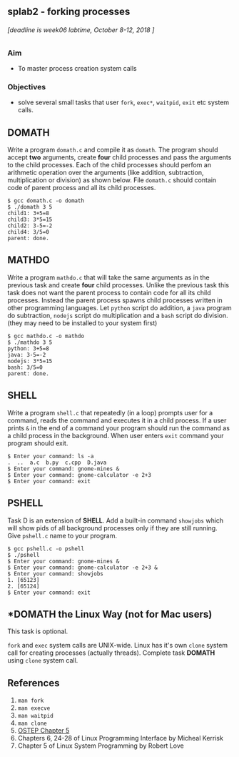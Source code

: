 ## splab2 - forking processes
###### \[deadline is week06 labtime, October 8-12, 2018 \]

### Aim
- To master process creation system calls

### Objectives
- solve several small tasks that user `fork`, `exec*`, `waitpid`, `exit` etc system calls.

## DOMATH
Write a program `domath.c` and compile it as `domath`. The program should accept **two** arguments, create **four** child processes and pass the arguments to the child processes. Each of the child processes should perfom an arithmetic operation over the arguments (like addition, subtraction, multiplication or division) as shown below. File `domath.c` should contain code of parent process and all its child processes.

```
$ gcc domath.c -o domath
$ ./domath 3 5
child1: 3+5=8
child3: 3*5=15
child2: 3-5=-2
child4: 3/5=0
parent: done.
```

## MATHDO
Write a program `mathdo.c` that will take the same arguments as in the previous task and create **four** child processes. Unlike the previous task this task does not want the parent process to contain code for all its child processes. Instead the parent process spawns child processes written in other programming languages. Let `python` script do addition, a `java` program do subtraction, `nodejs` script do multiplication and a `bash` script do division. (they may need to be installed to your system first)

```
$ gcc mathdo.c -o mathdo
$ ./mathdo 3 5
python: 3+5=8
java: 3-5=-2
nodejs: 3*5=15
bash: 3/5=0
parent: done.
```

## SHELL
Write a program `shell.c` that repeatedly (in a loop) prompts user for a command, reads the command and executes it in a child process. If a user prints `&` in the end of a command your program should run the command as a child process in the background. When user enters `exit` command your program should exit.

```
$ Enter your command: ls -a
.  ..  a.c  b.py  c.cpp  D.java
$ Enter your command: gnome-mines &
$ Enter your command: gnome-calculator -e 2+3
$ Enter your command: exit
```

## PSHELL
Task D is an extension of **SHELL**. Add a built-in command `showjobs` which will show pids of all background processes only if they are still running. Give `pshell.c` name to your program.
```
$ gcc pshell.c -o pshell
$ ./pshell
$ Enter your command: gnome-mines &
$ Enter your command: gnome-calculator -e 2+3 &
$ Enter your command: showjobs
1. [65123]
2. [65124]
$ Enter your command: exit
```

## \*DOMATH the Linux Way (not for Mac users)

This task is optional.

`fork` and `exec` system calls are UNIX-wide. Linux has it's own `clone` system call for creating processes (actually threads). Complete task **DOMATH** using `clone` system call.

## References

1. `man fork`
2. `man execve`
3. `man waitpid`
4. `man clone`
5. [OSTEP Chapter 5](http://pages.cs.wisc.edu/~remzi/OSTEP/cpu-api.pdf)
6. Chapters 6, 24-28 of Linux Programming Interface by Micheal Kerrisk
7. Chapter 5 of Linux System Programming by Robert Love
